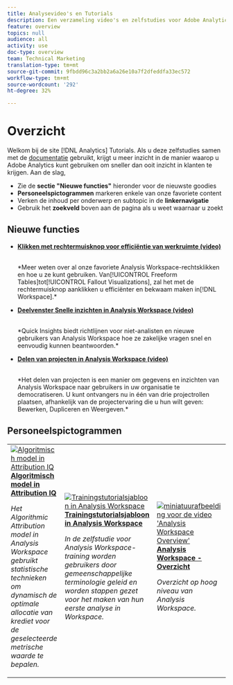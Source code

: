 ```yaml
---
title: Analysevideo's en Tutorials
description: Een verzameling video's en zelfstudies voor Adobe Analytics.
feature: overview
topics: null
audience: all
activity: use
doc-type: overview
team: Technical Marketing
translation-type: tm+mt
source-git-commit: 9fbdd96c3a2bb2a6a26e10a7f2dfeddfa33ec572
workflow-type: tm+mt
source-wordcount: '292'
ht-degree: 32%

---
```



# Overzicht

Welkom bij de site [!DNL Analytics] Tutorials.  Als u deze zelfstudies samen met de [documentatie](https://docs.adobe.com/content/help/nl-NL/analytics/landing/home.html) gebruikt, krijgt u meer inzicht in de manier waarop u Adobe Analytics kunt gebruiken om sneller dan ooit inzicht in klanten te krijgen.  Aan de slag,
* Zie de **sectie &quot;Nieuwe functies&quot;** hieronder voor de nieuwste goodies
* **Personeelspictogrammen** markeren enkele van onze favoriete content
* Verken de inhoud per onderwerp en subtopic in de **linkernavigatie**
* Gebruik het **zoekveld** boven aan de pagina als u weet waarnaar u zoekt

## Nieuwe functies

* **[Klikken met rechtermuisknop voor efficiëntie van werkruimte (video)](analysis-workspace/navigating-workspace-projects/right-click-for-workspace-efficiency.md)**

   <br>
   *Meer weten over al onze favoriete Analysis Workspace-rechtsklikken en hoe u ze kunt gebruiken. Van[!UICONTROL Freeform Tables]tot[!UICONTROL Fallout Visualizations], zal het met de rechtermuisknop aanklikken u efficiënter en bekwaam maken in[!DNL Workspace].*

* **[Deelvenster Snelle inzichten in Analysis Workspace (video)](analysis-workspace/using-panels/quick-insights-panel-in-analysis-workspace.md)**

   <br>
   *Quick Insights biedt richtlijnen voor niet-analisten en nieuwe gebruikers van Analysis Workspace hoe ze zakelijke vragen snel en eenvoudig kunnen beantwoorden.*

* **[Delen van projecten in Analysis Workspace (video)](analysis-workspace/curate-and-share-projects/project-sharing-in-analysis-workspace.md)**

   <br>
   *Het delen van projecten is een manier om gegevens en inzichten van Analysis Workspace naar gebruikers in uw organisatie te democratiseren. U kunt ontvangers nu in één van drie projectrollen plaatsen, afhankelijk van de projectervaring die u hun wilt geven: Bewerken, Dupliceren en Weergeven.*

## Personeelspictogrammen

<table>
<tr>
  <td>
    <a href="analysis-workspace/attribution-iq/algorithmic-model-in-attribution-iq.md">
      <img alt="Algoritmisch model in Attribution IQ" src="assets/36205.jpg" />
    </a>
    <div>
      <a href="analysis-workspace/attribution-iq/algorithmic-model-in-attribution-iq.md">
    <strong>Algoritmisch model in Attribution IQ</strong>
    </a>
    </div>
    <p>
    <em>Het Algorithmic Attribution model in Analysis Workspace gebruikt statistische technieken om dynamisch de optimale allocatie van krediet voor de geselecteerde metrische waarde te bepalen.</em>
    <p>
  </td>
   <td>
    <a href="analysis-workspace/navigating-workspace-projects/training-tutorial-template-in-analysis-workspace.md">
      <img alt="Trainingstutorialsjabloon in Analysis Workspace" src="assets/33773.jpg" />
    </a>
    <div>
      <a href="analysis-workspace/navigating-workspace-projects/training-tutorial-template-in-analysis-workspace.md">
    <strong>Trainingstutorialsjabloon in Analysis Workspace</strong>
    </a>
    </div>
    <p>
    <em>In de zelfstudie voor Analysis Workspace-training worden gebruikers door gemeenschappelijke terminologie geleid en worden stappen gezet voor het maken van hun eerste analyse in Workspace.</em>
    <p>
  </td>
  <td>
    <a href="analysis-workspace/analysis-workspace-basics/analysis-workspace-overview.md">
      <img alt="miniatuurafbeelding voor de video 'Analysis Workspace Overview'" src="assets/thumb_analysis-workspace-overview.png" />
    </a>
    <div>
      <a href="analysis-workspace/analysis-workspace-basics/analysis-workspace-overview.md">
    <strong>Analysis Workspace - Overzicht</strong>
    </a>
    </div>
    <p>
    <em>Overzicht op hoog niveau van Analysis Workspace.</em>
    <p>
  </td>
</tr>
</table>
